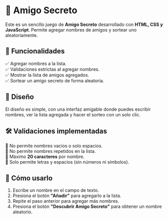 # 🎁 Amigo Secreto

Este es un sencillo juego de **Amigo Secreto** desarrollado con **HTML, CSS y JavaScript**. Permite agregar nombres de amigos y sortear uno aleatoriamente.

## 🚀 Funcionalidades

✅ Agregar nombres a la lista.  
✅ Validaciones estrictas al agregar nombres.  
✅ Mostrar la lista de amigos agregados.  
✅ Sortear un amigo secreto de forma aleatoria.  

## 🎨 Diseño

El diseño es simple, con una interfaz amigable donde puedes escribir nombres, ver la lista agregada y hacer el sorteo con un solo clic.

## 🛠 Validaciones implementadas

🔹 No permite nombres vacíos o solo espacios.  
🔹 No permite nombres repetidos en la lista.  
🔹 Máximo **20 caracteres** por nombre.  
🔹 Solo permite letras y espacios (sin números ni símbolos).  

## 📜 Cómo usarlo

1. Escribe un nombre en el campo de texto.  
2. Presiona el botón **"Añadir"** para agregarlo a la lista.  
3. Repite el paso anterior para agregar más nombres.  
4. Presiona el botón **"Descubrir Amigo Secreto"** para obtener un nombre aleatorio.  

